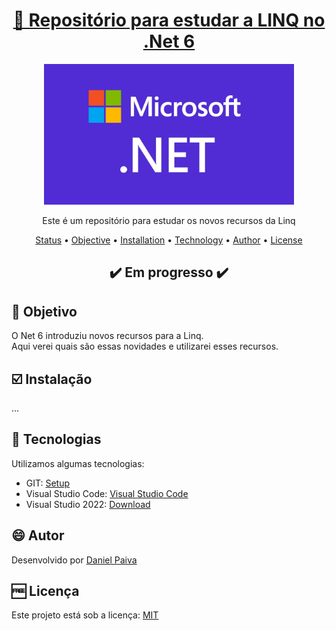 <h1 align="center">
<a href="https://github.com/danhpaiva/linq-net-6">📜 Repositório para estudar a LINQ no .Net 6</a>
</h1>

<p align="center">
  <a href="#">
    <img src="src\net.jpg" width="400" alt="Net">
  </a>
</p>
<p align="center">
    Este é um repositório para estudar os novos recursos da Linq
</p>

<p align="center">
 <a href="#status">Status</a> • 
 <a href="#objective">Objective</a> •
 <a href="#installation">Installation</a> • 
 <a href="#technology">Technology</a> • 
 <a href="#author">Author</a> • 
 <a href="#licence">License</a>
</p>

<h2 align="center" id=status> 
	✔️ Em progresso ✔️
</h2>

<h2 id=objective>📜 Objetivo</h2>

O Net 6 introduziu novos recursos para a Linq.<br>
Aqui verei quais são essas novidades e utilizarei esses recursos.

<h2 id=installation>☑️ Instalação</h2>

...

<h2 id=technology>🧰 Tecnologias</h2>
Utilizamos algumas tecnologias:

- GIT: <a href="https://git-scm.com/downloads">Setup</a>
- Visual Studio Code: <a href="https://code.visualstudio.com/download">Visual Studio Code</a>
- Visual Studio 2022: <a href="https://visualstudio.microsoft.com/pt-br/vs/">Download</a>
  
<h2 id=author>😄 Autor</h2>
Desenvolvido por <a href="https://www.linkedin.com/in/danhpaiva/">Daniel Paiva</a>

<h2 id=licence>🆓 Licença</h2>
Este projeto está sob a licença: <a href="https://github.com/danhpaiva/linq-net-6/blob/main/LICENSE">MIT</a>
